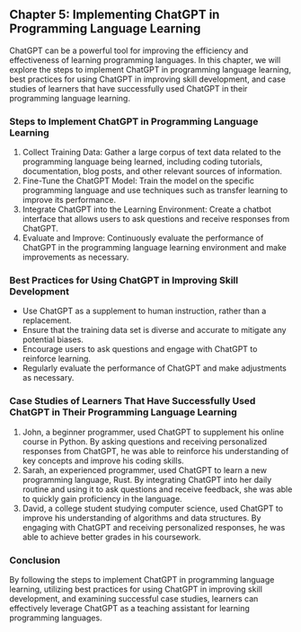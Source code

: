 Chapter 5: Implementing ChatGPT in Programming Language Learning
----------------------------------------------------------------

ChatGPT can be a powerful tool for improving the efficiency and effectiveness of learning programming languages. In this chapter, we will explore the steps to implement ChatGPT in programming language learning, best practices for using ChatGPT in improving skill development, and case studies of learners that have successfully used ChatGPT in their programming language learning.

### Steps to Implement ChatGPT in Programming Language Learning

1. Collect Training Data: Gather a large corpus of text data related to the programming language being learned, including coding tutorials, documentation, blog posts, and other relevant sources of information.
2. Fine-Tune the ChatGPT Model: Train the model on the specific programming language and use techniques such as transfer learning to improve its performance.
3. Integrate ChatGPT into the Learning Environment: Create a chatbot interface that allows users to ask questions and receive responses from ChatGPT.
4. Evaluate and Improve: Continuously evaluate the performance of ChatGPT in the programming language learning environment and make improvements as necessary.

### Best Practices for Using ChatGPT in Improving Skill Development

* Use ChatGPT as a supplement to human instruction, rather than a replacement.
* Ensure that the training data set is diverse and accurate to mitigate any potential biases.
* Encourage users to ask questions and engage with ChatGPT to reinforce learning.
* Regularly evaluate the performance of ChatGPT and make adjustments as necessary.

### Case Studies of Learners That Have Successfully Used ChatGPT in Their Programming Language Learning

1. John, a beginner programmer, used ChatGPT to supplement his online course in Python. By asking questions and receiving personalized responses from ChatGPT, he was able to reinforce his understanding of key concepts and improve his coding skills.
2. Sarah, an experienced programmer, used ChatGPT to learn a new programming language, Rust. By integrating ChatGPT into her daily routine and using it to ask questions and receive feedback, she was able to quickly gain proficiency in the language.
3. David, a college student studying computer science, used ChatGPT to improve his understanding of algorithms and data structures. By engaging with ChatGPT and receiving personalized responses, he was able to achieve better grades in his coursework.

### Conclusion

By following the steps to implement ChatGPT in programming language learning, utilizing best practices for using ChatGPT in improving skill development, and examining successful case studies, learners can effectively leverage ChatGPT as a teaching assistant for learning programming languages.

